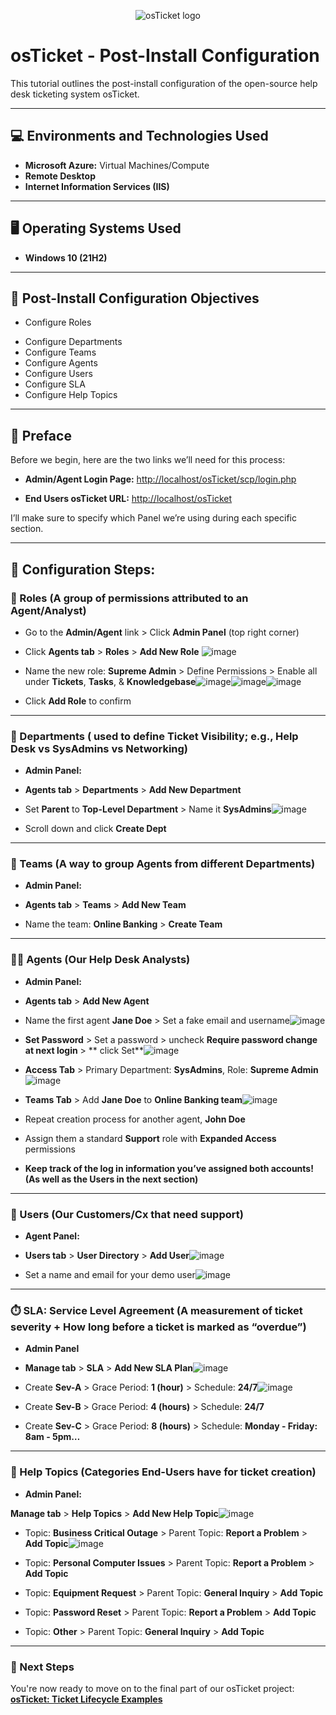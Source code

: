 <p align="center">
<img src="https://i.imgur.com/Clzj7Xs.png" alt="osTicket logo"/>
</p>

# osTicket - Post-Install Configuration

This tutorial outlines the post-install configuration of the open-source help desk ticketing system osTicket.

---

## 💻 Environments and Technologies Used

- **Microsoft Azure:** Virtual Machines/Compute
- **Remote Desktop**
- **Internet Information Services (IIS)**

---

## 🖥️ Operating Systems Used

- **Windows 10 (21H2)**

---

## 🎯 Post-Install Configuration Objectives

- Configure Roles

* Configure Departments
* Configure Teams
* Configure Agents
* Configure Users
* Configure SLA
* Configure Help Topics

---

## 📂 Preface

Before we begin, here are the two links we’ll need for this process:

- **Admin/Agent Login Page:**
  [http://localhost/osTicket/scp/login.php](http://localhost/osTicket/scp/login.php)

- **End Users osTicket URL:**
  [http://localhost/osTicket](http://localhost/osTicket)

I’ll make sure to specify which Panel we’re using during each specific section.

---

## 🚀 Configuration Steps:


### 🧮 Roles (A group of permissions attributed to an Agent/Analyst)

* Go to the **Admin/Agent** link > Click **Admin Panel** (top right corner)

* Click **Agents tab** > **Roles** > **Add New Role**
![image](https://github.com/user-attachments/assets/f41de2b4-4cc4-41c2-bc04-19da8663e030)

* Name the new role: **Supreme Admin** > Define Permissions > Enable all under **Tickets**, **Tasks**, & **Knowledgebase**![image](https://github.com/user-attachments/assets/d45821cc-f715-4674-a993-c7b93de30677)![image](https://github.com/user-attachments/assets/393d88fa-08e7-45dc-92bd-be818283b273)![image](https://github.com/user-attachments/assets/df544e52-50d3-4d76-9ce7-5843fee3cd7c)

* Click **Add Role** to confirm


---

### 🏢 Departments ( used to define Ticket Visibility; e.g., Help Desk vs SysAdmins vs Networking)

* **Admin Panel:**
  
* **Agents tab** > **Departments** > **Add New Department**
* Set **Parent** to **Top-Level Department** > Name it **SysAdmins**![image](https://github.com/user-attachments/assets/4c793e52-4943-4934-a3fd-5149cd1d253a)
* Scroll down and click **Create Dept**


---

### 👥 Teams (A way to group Agents from different Departments)

* **Admin Panel:**

* **Agents tab** > **Teams** > **Add New Team**
* Name the team: **Online Banking** > **Create Team**


---

### 👩‍💼 Agents (Our Help Desk Analysts)

* **Admin Panel:**

* **Agents tab** > **Add New Agent**

* Name the first agent **Jane Doe** > Set a fake email and username![image](https://github.com/user-attachments/assets/5ca68c93-1a78-4136-bbe9-8f90892e1fdd)

* **Set Password** > Set a password > uncheck **Require password change at next login** > ** click Set**![image](https://github.com/user-attachments/assets/24b9533a-8c11-4fca-b58c-7d5a2b59e443)

* **Access Tab** > Primary Department: **SysAdmins**, Role: **Supreme Admin**![image](https://github.com/user-attachments/assets/cae2c81f-fabe-466f-baf5-321ecb0e3175)

* **Teams Tab** > Add **Jane Doe** to **Online Banking team**![image](https://github.com/user-attachments/assets/a3f5fc77-33e0-4684-a61a-4e1f2ddf7a4e)

* Repeat creation process for another agent, **John Doe**

* Assign them a standard **Support** role with **Expanded Access** permissions
  
* **Keep track of the log in information you’ve assigned both accounts! (As well as the Users in the next section)**


---

### 👤 Users (Our Customers/Cx that need support)

* **Agent Panel:**

* **Users tab** > **User Directory** > **Add User**![image](https://github.com/user-attachments/assets/2b7da8e5-67f3-478c-9f77-0978575e7463)

* Set a name and email for your demo user![image](https://github.com/user-attachments/assets/daef6099-dd3e-40bc-a358-0fd68e8ff272)


---

### ⏱️ SLA: Service Level Agreement (A measurement of ticket severity + How long before a ticket is marked as “overdue”)

* **Admin Panel**

* **Manage tab** > **SLA** > **Add New SLA Plan**![image](https://github.com/user-attachments/assets/59aac491-5368-4118-b601-563f533eff1e)

* Create **Sev-A** > Grace Period: **1 (hour)** > Schedule: **24/7**![image](https://github.com/user-attachments/assets/c2f2b8c8-5b47-4e8a-ad95-14555ad43fe6)

* Create **Sev-B** > Grace Period: **4 (hours)** > Schedule: **24/7**

* Create **Sev-C** > Grace Period: **8 (hours)** > Schedule: **Monday - Friday: 8am - 5pm…**


---

### 📑 Help Topics (Categories End-Users have for ticket creation)

* **Admin Panel:**
  
**Manage tab** > **Help Topics** > **Add New Help Topic**![image](https://github.com/user-attachments/assets/bef58543-64d4-4d1f-8bfc-87dbe56200ba)

* Topic: **Business Critical Outage** > Parent Topic: **Report a Problem** > **Add Topic**![image](https://github.com/user-attachments/assets/f5699f2e-80d0-49af-8bf9-00241df73f65)

* Topic: **Personal Computer Issues** > Parent Topic: **Report a Problem** > **Add Topic**
* Topic: **Equipment Request** > Parent Topic: **General Inquiry** > **Add Topic**
* Topic: **Password Reset** > Parent Topic: **Report a Problem** > **Add Topic**
* Topic: **Other** > Parent Topic: **General Inquiry** > **Add Topic**


---

### 🎯 Next Steps

You're now ready to move on to the final part of our osTicket project: **[osTicket: Ticket Lifecycle Examples]([https://github.com/00JMB/osTicket-Ticket-Lifecycle-Examples](https://github.com/00JMB/osTicket-Ticket-Lifecycle-Demo))**
